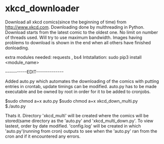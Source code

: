 # xkcd_downloader
Download all xkcd comics(since the beginning of time) from http://www.xkcd.com. Downloading done by multhreading in Python.
Download starts from the latest comic to the oldest one.
No limit on number of threads used. Will try to use maximum bandwidth. Images having problems to download is shown in the
end when all others have finished donloading.

extra modules needed: requests , bs4
Intstallation: sudo pip3 install <module_name>

-----------EDIT--------------

Added auto.py which automates the downloading of the comics with putting entries in crontab, update timings can be modified.
auto.py has to be made executable and be owned by root in order for it to be added to cronjobs.

$sudo chmod a+x auto.py
$sudo chmod a+x xkcd_down_multi.py
$./auto.py

Thats it. Directory 'xkcd_multi' will be created where the comics will be stored(same directory as the 'auto.py' and
'xkcd_multi_down.py'. To view lastest, order by date modified.
'config.log' will be created in which 'auto.py'(running from cron) outputs to see when the 'auto.py' ran from the cron and 
if it encountered any errors.
